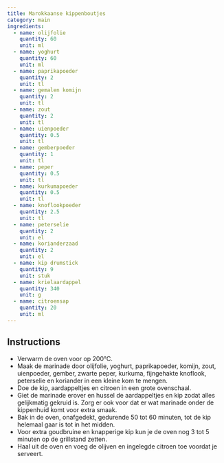```yaml
---
title: Marokkaanse kippenboutjes
category: main
ingredients:
  - name: olijfolie
    quantity: 60
    unit: ml
  - name: yoghurt
    quantity: 60
    unit: ml
  - name: paprikapoeder
    quantity: 2
    unit: tl
  - name: gemalen komijn
    quantity: 2
    unit: tl
  - name: zout
    quantity: 2
    unit: tl
  - name: uienpoeder
    quantity: 0.5
    unit: tl
  - name: gemberpoeder
    quantity: 1
    unit: tl
  - name: peper
    quantity: 0.5
    unit: tl
  - name: kurkumapoeder
    quantity: 0.5
    unit: tl
  - name: knoflookpoeder
    quantity: 2.5
    unit: tl
  - name: peterselie
    quantity: 2
    unit: el
  - name: korianderzaad
    quantity: 2
    unit: el
  - name: kip drumstick
    quantity: 9
    unit: stuk
  - name: krielaardappel
    quantity: 340
    unit: g
  - name: citroensap
    quantity: 20
    unit: ml
---
```


<Recipe />

## Instructions

- Verwarm de oven voor op 200°C.
- Maak de marinade door olijfolie, yoghurt, paprikapoeder, komijn, zout, uienpoeder, gember, zwarte peper, kurkuma, fijngehakte knoflook, peterselie en koriander in een kleine kom te mengen.
- Doe de kip, aardappeltjes en citroen in een grote ovenschaal.
- Giet de marinade erover en hussel de aardappeltjes en kip zodat alles gelijkmatig gekruid is. Zorg er ook voor dat er wat marinade onder de kippenhuid komt voor extra smaak.
- Bak in de oven, onafgedekt, gedurende 50 tot 60 minuten, tot de kip helemaal gaar is tot in het midden.
- Voor extra goudbruine en knapperige kip kun je de oven nog 3 tot 5 minuten op de grillstand zetten.
- Haal uit de oven en voeg de olijven en ingelegde citroen toe voordat je serveert.
